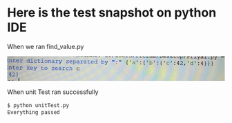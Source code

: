 # Here is the test snapshot on python IDE
When we ran find_value.py

![picture alt](https://github.com/priyal-agrawal/Tech_Challenges/blob/21b1dda28c53da87258e2ae696b6d36df19c94b3/Challenge%203/test/test.jpg)

When unit Test ran successfully
```
$ python unitTest.py
Everything passed
```
